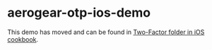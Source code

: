 # aerogear-otp-ios-demo 
This demo has moved and can be found in [Two-Factor folder in iOS cookbook](https://github.com/aerogear/aerogear-ios-cookbook/tree/master/Two-Factor).